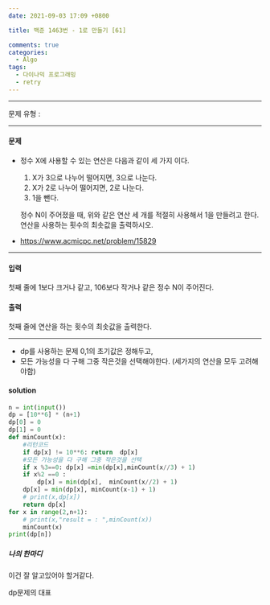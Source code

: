 ```yaml
---
date: 2021-09-03 17:09 +0800

title: 백준 1463번 - 1로 만들기 [61]

comments: true
categories:
  - Algo
tags:
  - 다이나믹 프로그래밍
  - retry
---
```


---

문제 유형 :

---

#### 문제

- 정수 X에 사용할 수 있는 연산은 다음과 같이 세 가지 이다.

  1. X가 3으로 나누어 떨어지면, 3으로 나눈다.
  2. X가 2로 나누어 떨어지면, 2로 나눈다.
  3. 1을 뺀다.

  정수 N이 주어졌을 때, 위와 같은 연산 세 개를 적절히 사용해서 1을 만들려고 한다. 연산을 사용하는 횟수의 최솟값을 출력하시오.

- https://www.acmicpc.net/problem/15829

---

#### 입력

첫째 줄에 1보다 크거나 같고, 106보다 작거나 같은 정수 N이 주어진다.

#### 출력

첫째 줄에 연산을 하는 횟수의 최솟값을 출력한다.

---

- dp를 사용하는 문제 0,1의 초기값은 정해두고,
- 모든 가능성을 다 구해 그중 작은것을 선택해야한다. (세가지의 연산을 모두 고려해야함)

#### solution

```python
n = int(input())
dp = [10**6] * (n+1)
dp[0] = 0
dp[1] = 0
def minCount(x):
    #리턴코드
    if dp[x] != 10**6: return  dp[x]
    #모든 가능성을 다 구해 그중 작은것을 선택
    if x %3==0: dp[x] =min(dp[x],minCount(x//3) + 1)
    if x%2 ==0 :
        dp[x] = min(dp[x],  minCount(x//2) + 1)
    dp[x] = min(dp[x], minCount(x-1) + 1)
    # print(x,dp[x])
    return dp[x]
for x in range(2,n+1):
    # print(x,"result = : ",minCount(x))
    minCount(x)
print(dp[n])
```

##### 나의 한마디

이건 잘 알고있어야 할거같다.

dp문제의 대표
